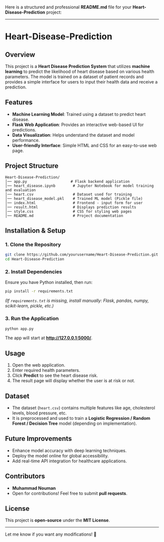 Here is a structured and professional **README.md** file for your **Heart-Disease-Prediction** project:

---

# Heart-Disease-Prediction

## Overview
This project is a **Heart Disease Prediction System** that utilizes **machine learning** to predict the likelihood of heart disease based on various health parameters. The model is trained on a dataset of patient records and provides a simple interface for users to input their health data and receive a prediction.

## Features
- **Machine Learning Model**: Trained using a dataset to predict heart disease.
- **Flask Web Application**: Provides an interactive web-based UI for predictions.
- **Data Visualization**: Helps understand the dataset and model performance.
- **User-friendly Interface**: Simple HTML and CSS for an easy-to-use web page.

## Project Structure
```
Heart-Disease-Prediction/
│── app.py                    # Flask backend application
│── heart_disease.ipynb        # Jupyter Notebook for model training and evaluation
│── heart.csv                  # Dataset used for training
│── heart_disease_model.pkl    # Trained ML model (Pickle file)
│── index.html                 # Frontend - input form for user
│── result.html                # Displays prediction results
│── style.css                  # CSS for styling web pages
│── README.md                  # Project documentation
```

## Installation & Setup
### 1. Clone the Repository
```bash
git clone https://github.com/yourusername/Heart-Disease-Prediction.git
cd Heart-Disease-Prediction
```

### 2. Install Dependencies
Ensure you have Python installed, then run:
```bash
pip install -r requirements.txt
```
*(If `requirements.txt` is missing, install manually: Flask, pandas, numpy, scikit-learn, pickle, etc.)*

### 3. Run the Application
```bash
python app.py
```
The app will start at **http://127.0.0.1:5000/**.

## Usage
1. Open the web application.
2. Enter required health parameters.
3. Click **Predict** to see the heart disease risk.
4. The result page will display whether the user is at risk or not.

## Dataset
- The dataset (`heart.csv`) contains multiple features like age, cholesterol levels, blood pressure, etc.
- It is preprocessed and used to train a **Logistic Regression / Random Forest / Decision Tree** model (depending on implementation).

## Future Improvements
- Enhance model accuracy with deep learning techniques.
- Deploy the model online for global accessibility.
- Add real-time API integration for healthcare applications.

## Contributors
- **Muhammad Nouman**
- Open for contributions! Feel free to submit **pull requests**.

## License
This project is **open-source** under the **MIT License**.

---

Let me know if you want any modifications! 🚀
